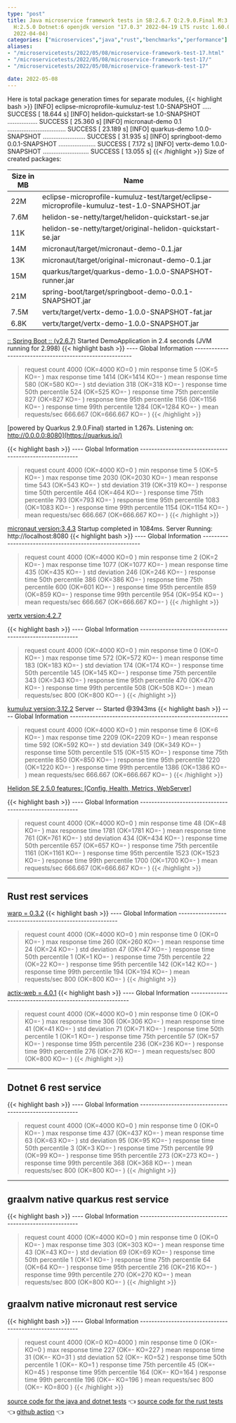 ```yaml
---
type: "post"
title: Java microservice framework tests in SB:2.6.7 Q:2.9.0.Final M:3.4.3 V:4.2.7
  H:2.5.0 Dotnet:6 openjdk version "17.0.3" 2022-04-19 LTS rustc 1.60.0 (7737e0b5c
  2022-04-04)
categories: ["microservices","java","rust","benchmarks","performance"]
aliases:
- "/microservicetests/2022/05/08/microservice-framework-test-17.html"
- "/microservicetests/2022/05/08/microservice-framework-test-17/"
- "/microservicetests/2022/05/08/microservice-framework-test-17"

date: 2022-05-08
---
```


Here is total package generation times for separate modules,
{{< highlight bash >}}
[INFO] eclipse-microprofile-kumuluz-test 1.0-SNAPSHOT ..... SUCCESS [ 18.644 s]
[INFO] helidon-quickstart-se 1.0-SNAPSHOT ................. SUCCESS [ 25.360 s]
[INFO] micronaut-demo 0.1 ................................. SUCCESS [ 23.189 s]
[INFO] quarkus-demo 1.0.0-SNAPSHOT ........................ SUCCESS [ 31.935 s]
[INFO] springboot-demo 0.0.1-SNAPSHOT ..................... SUCCESS [  7.172 s]
[INFO] vertx-demo 1.0.0-SNAPSHOT .......................... SUCCESS [ 13.055 s]
{{< /highlight >}}
Size of created packages:

| Size in MB |  Name |
|------------|-------|
| 22M | eclipse-microprofile-kumuluz-test/target/eclipse-microprofile-kumuluz-test-1.0-SNAPSHOT.jar |
| 7.6M | helidon-se-netty/target/helidon-quickstart-se.jar |
| 11K | helidon-se-netty/target/original-helidon-quickstart-se.jar |
| 14M | micronaut/target/micronaut-demo-0.1.jar |
| 13K | micronaut/target/original-micronaut-demo-0.1.jar |
| 15M | quarkus/target/quarkus-demo-1.0.0-SNAPSHOT-runner.jar |
| 21M | spring-boot/target/springboot-demo-0.0.1-SNAPSHOT.jar |
| 7.5M | vertx/target/vertx-demo-1.0.0-SNAPSHOT-fat.jar |
| 6.8K | vertx/target/vertx-demo-1.0.0-SNAPSHOT.jar |


[:: Spring Boot ::                (v2.6.7)](https://spring.io/projects/spring-boot) 
Started DemoApplication in 2.4 seconds (JVM running for 2.998)
{{< highlight bash >}}
---- Global Information --------------------------------------------------------
> request count                                       4000 (OK=4000   KO=0     )
> min response time                                      5 (OK=5      KO=-     )
> max response time                                   1414 (OK=1414   KO=-     )
> mean response time                                   580 (OK=580    KO=-     )
> std deviation                                        318 (OK=318    KO=-     )
> response time 50th percentile                        524 (OK=525    KO=-     )
> response time 75th percentile                        827 (OK=827    KO=-     )
> response time 95th percentile                       1156 (OK=1156   KO=-     )
> response time 99th percentile                       1284 (OK=1284   KO=-     )
> mean requests/sec                                666.667 (OK=666.667 KO=-     )
{{< /highlight >}}

[powered by Quarkus 2.9.0.Final) started in 1.267s. Listening on: http://0.0.0.0:8080](https://quarkus.io/) 

{{< highlight bash >}}
---- Global Information --------------------------------------------------------
> request count                                       4000 (OK=4000   KO=0     )
> min response time                                      5 (OK=5      KO=-     )
> max response time                                   2030 (OK=2030   KO=-     )
> mean response time                                   543 (OK=543    KO=-     )
> std deviation                                        319 (OK=319    KO=-     )
> response time 50th percentile                        464 (OK=464    KO=-     )
> response time 75th percentile                        793 (OK=793    KO=-     )
> response time 95th percentile                       1083 (OK=1083   KO=-     )
> response time 99th percentile                       1154 (OK=1154   KO=-     )
> mean requests/sec                                666.667 (OK=666.667 KO=-     )
{{< /highlight >}}

[micronaut version:3.4.3](https://micronaut.io/) 
Startup completed in 1084ms. Server Running: http://localhost:8080
{{< highlight bash >}}
---- Global Information --------------------------------------------------------
> request count                                       4000 (OK=4000   KO=0     )
> min response time                                      2 (OK=2      KO=-     )
> max response time                                   1077 (OK=1077   KO=-     )
> mean response time                                   435 (OK=435    KO=-     )
> std deviation                                        246 (OK=246    KO=-     )
> response time 50th percentile                        386 (OK=386    KO=-     )
> response time 75th percentile                        600 (OK=601    KO=-     )
> response time 95th percentile                        859 (OK=859    KO=-     )
> response time 99th percentile                        954 (OK=954    KO=-     )
> mean requests/sec                                666.667 (OK=666.667 KO=-     )
{{< /highlight >}}

[vertx version:4.2.7](https://vertx.io/) 

{{< highlight bash >}}
---- Global Information --------------------------------------------------------
> request count                                       4000 (OK=4000   KO=0     )
> min response time                                      0 (OK=0      KO=-     )
> max response time                                    572 (OK=572    KO=-     )
> mean response time                                   183 (OK=183    KO=-     )
> std deviation                                        174 (OK=174    KO=-     )
> response time 50th percentile                        145 (OK=145    KO=-     )
> response time 75th percentile                        343 (OK=343    KO=-     )
> response time 95th percentile                        470 (OK=470    KO=-     )
> response time 99th percentile                        508 (OK=508    KO=-     )
> mean requests/sec                                    800 (OK=800    KO=-     )
{{< /highlight >}}

[kumuluz version:3.12.2](https://ee.kumuluz.com/) 
Server -- Started @3943ms
{{< highlight bash >}}
---- Global Information --------------------------------------------------------
> request count                                       4000 (OK=4000   KO=0     )
> min response time                                      6 (OK=6      KO=-     )
> max response time                                   2209 (OK=2209   KO=-     )
> mean response time                                   592 (OK=592    KO=-     )
> std deviation                                        349 (OK=349    KO=-     )
> response time 50th percentile                        515 (OK=515    KO=-     )
> response time 75th percentile                        850 (OK=850    KO=-     )
> response time 95th percentile                       1220 (OK=1220   KO=-     )
> response time 99th percentile                       1386 (OK=1386   KO=-     )
> mean requests/sec                                666.667 (OK=666.667 KO=-     )
{{< /highlight >}}

[Helidon SE 2.5.0 features: [Config, Health, Metrics, WebServer]](https://helidon.io/) 

{{< highlight bash >}}
---- Global Information --------------------------------------------------------
> request count                                       4000 (OK=4000   KO=0     )
> min response time                                     48 (OK=48     KO=-     )
> max response time                                   1781 (OK=1781   KO=-     )
> mean response time                                   761 (OK=761    KO=-     )
> std deviation                                        434 (OK=434    KO=-     )
> response time 50th percentile                        657 (OK=657    KO=-     )
> response time 75th percentile                       1161 (OK=1161   KO=-     )
> response time 95th percentile                       1523 (OK=1523   KO=-     )
> response time 99th percentile                       1700 (OK=1700   KO=-     )
> mean requests/sec                                666.667 (OK=666.667 KO=-     )
{{< /highlight >}}

***  
## Rust rest services 


[warp = 0.3.2](http://docs.rs/warp)
{{< highlight bash >}}
---- Global Information --------------------------------------------------------
> request count                                       4000 (OK=4000   KO=0     )
> min response time                                      0 (OK=0      KO=-     )
> max response time                                    260 (OK=260    KO=-     )
> mean response time                                    24 (OK=24     KO=-     )
> std deviation                                         47 (OK=47     KO=-     )
> response time 50th percentile                          1 (OK=1      KO=-     )
> response time 75th percentile                         22 (OK=22     KO=-     )
> response time 95th percentile                        142 (OK=142    KO=-     )
> response time 99th percentile                        194 (OK=194    KO=-     )
> mean requests/sec                                    800 (OK=800    KO=-     )
{{< /highlight >}}

[actix-web = 4.0.1](http://docs.rs/actix-web)
{{< highlight bash >}}
---- Global Information --------------------------------------------------------
> request count                                       4000 (OK=4000   KO=0     )
> min response time                                      0 (OK=0      KO=-     )
> max response time                                    306 (OK=306    KO=-     )
> mean response time                                    41 (OK=41     KO=-     )
> std deviation                                         71 (OK=71     KO=-     )
> response time 50th percentile                          1 (OK=1      KO=-     )
> response time 75th percentile                         57 (OK=57     KO=-     )
> response time 95th percentile                        236 (OK=236    KO=-     )
> response time 99th percentile                        276 (OK=276    KO=-     )
> mean requests/sec                                    800 (OK=800    KO=-     )
{{< /highlight >}}

***  
## Dotnet 6 rest service 
{{< highlight bash >}}
---- Global Information --------------------------------------------------------
> request count                                       4000 (OK=4000   KO=0     )
> min response time                                      0 (OK=0      KO=-     )
> max response time                                    437 (OK=437    KO=-     )
> mean response time                                    63 (OK=63     KO=-     )
> std deviation                                         95 (OK=95     KO=-     )
> response time 50th percentile                          3 (OK=3      KO=-     )
> response time 75th percentile                         99 (OK=99     KO=-     )
> response time 95th percentile                        273 (OK=273    KO=-     )
> response time 99th percentile                        368 (OK=368    KO=-     )
> mean requests/sec                                    800 (OK=800    KO=-     )
{{< /highlight >}}


***  
## graalvm native quarkus rest service 
{{< highlight bash >}}
---- Global Information --------------------------------------------------------
> request count                                       4000 (OK=4000   KO=0     )
> min response time                                      0 (OK=0      KO=-     )
> max response time                                    303 (OK=303    KO=-     )
> mean response time                                    43 (OK=43     KO=-     )
> std deviation                                         69 (OK=69     KO=-     )
> response time 50th percentile                          1 (OK=1      KO=-     )
> response time 75th percentile                         64 (OK=64     KO=-     )
> response time 95th percentile                        216 (OK=216    KO=-     )
> response time 99th percentile                        270 (OK=270    KO=-     )
> mean requests/sec                                    800 (OK=800    KO=-     )
{{< /highlight >}}


## graalvm native micronaut rest service 
{{< highlight bash >}}
---- Global Information --------------------------------------------------------
> request count                                       4000 (OK=0      KO=4000  )
> min response time                                      0 (OK=-      KO=0     )
> max response time                                    227 (OK=-      KO=227   )
> mean response time                                    31 (OK=-      KO=31    )
> std deviation                                         52 (OK=-      KO=52    )
> response time 50th percentile                          1 (OK=-      KO=1     )
> response time 75th percentile                         45 (OK=-      KO=45    )
> response time 95th percentile                        164 (OK=-      KO=164   )
> response time 99th percentile                        196 (OK=-      KO=196   )
> mean requests/sec                                    800 (OK=-      KO=800   )
{{< /highlight >}}


[source code for the java and dotnet tests](https://github.com/ozkanpakdil/test-microservice-frameworks)  👈 [source code for the rust tests](https://github.com/ozkanpakdil/rust-examples)  👈 [github action](https://github.com/ozkanpakdil/test-microservice-frameworks/actions/runs/2290063933)  👈 
